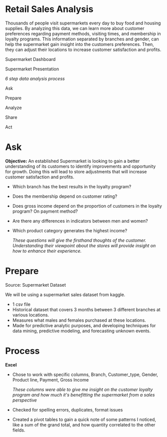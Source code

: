 # Retail Sales Analysis 
Thousands of people visit supermarkets every day to buy food and housing supplies. By analyzing this data, we can learn more about customer preferences regarding payment methods, visiting times, and membership in loyalty programs. This information separated by branches and gender, can help the supermarket gain insight into the customers preferences. Then, they can adjust their locations to increase customer satisfaction and profits. 

Supermarket Dashboard

Supermarket Presentation

_6 step data analysis process_

Ask

Prepare

Analyze

Share

Act

# Ask

**Objective:** An established Supermarket is looking to gain a better understanding of its customers to identify improvements and opportunity for growth. Doing this will lead to store adjustments that will increase customer satisfaction and profits.

* Which branch has the best results in the loyalty program?
* Does the membership depend on customer rating?
* Does gross income depend on the proportion of customers in the loyalty program? On payment method?
* Are there any differences in indicators between men and women?
* Which product category generates the highest income?

  _These questions will give the firsthand thoughts of the customer. Understanding their viewpoint about the stores will provide insight on how to enhance their experience._

 # Prepare

  Source: Supermarket Dataset

We will be using a supermarket sales dataset from kaggle.
 * 1 csv file
 * Historical dataset that covers 3 months between 3 different branches at various locations.
 * Measures what males and females purchased at these locations.
 * Made for predictive analytic purposes, and developing techniques for data mining, predictive modeling, and forecasting unknown events.

 # Process

 **Excel**

 * Chose to work with specific columns, Branch, Customer_type, Gender, Product line, Payment, Gross Income

   _These columns were able to give me insight on the customer loyalty program and how much it's benefitting the supermarket from a sales perspective_

  * Checked for spelling errors, duplicates, format issues
  * Created a pivot tables to gain a quick note of some patterns I noticed, like a sum of the grand total, and how quantity correlated to the other fields.
   
   
